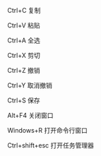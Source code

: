 Ctrl+C 复制

Ctrl+V 粘贴

Ctrl+A 全选

Ctrl+X 剪切

Ctrl+Z 撤销

Ctrl+Y 取消撤销

Ctrl+S 保存

Alt+F4 关闭窗口

Windows+R 打开命令行窗口

Ctrl+shift+esc 打开任务管理器



